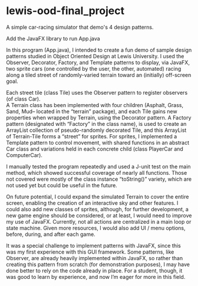# lewis-ood-final_project
A simple car-racing simulator that demo's 4 design patterns.

Add the JavaFX library to run App.java 

In this program (App.java), I intended to create a fun demo of sample design patterns 
studied in Object Oriented Design at Lewis University.  I used the Observer, Decorator, 
Factory, and Template patterns to display, via JavaFX, two sprite cars (one controlled by 
the user, the other, automated) racing along a tiled street of randomly-varied terrain 
toward an (initially) off-screen goal.  

Each street tile (class Tile) uses the Observer pattern to register observers (of class Car).  
A Terrain class has been implemented with four children (Asphalt, Grass, Sand, Mud– located in 
the “terrain” package), and each Tile gains new properties when wrapped by Terrain, 
using the Decorator pattern.  A Factory pattern (designated with “Factory” in the class name), 
is used to create an ArrayList collection of pseudo-randomly decorated Tile, and this ArrayList 
of Terrain-Tile forms a “street” for sprites.  For sprites, I implemented a Template pattern 
to control movement, with shared functions in an abstract Car class and variations held 
in each concrete child (class PlayerCar and ComputerCar). 

I manually tested the program repeatedly and used a J-unit test on the main method, which 
showed successful coverage of nearly all functions.  Those not covered were mostly of the class 
instance “toString()” variety, which are not used yet but could be useful in the future.  

On future potential, I could expand the simulated Terrain to cover the entire screen, enabling 
the creation of an interactive sky and other features.  I could also add new classes of sprites, 
although, for further development, a new game engine should be considered, or at least, I would 
need to improve my use of JavaFX.  Currently, not all actions are centralized in a main loop or 
state machine.  Given more resources, I would also add UI / menu options, before, during, 
and after each game.  

It was a special challenge to implement patterns with JavaFX, since this was my first experience 
with this GUI framework.  Some patterns, like Observer, are already heavily implemented 
within JavaFX, so rather than creating this pattern from scratch (for demonstration purposes), 
I may have done better to rely on the code already in place.  For a student, though, it was good 
to learn by experience, and now I’m eager for more in this field.

